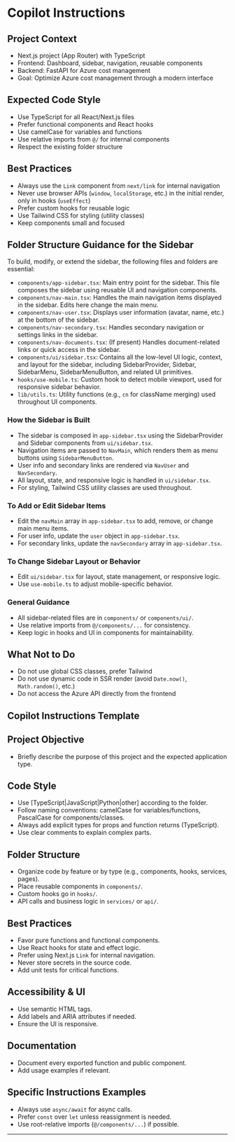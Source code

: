 # Copilot Instructions

## Project Context

- Next.js project (App Router) with TypeScript
- Frontend: Dashboard, sidebar, navigation, reusable components
- Backend: FastAPI for Azure cost management
- Goal: Optimize Azure cost management through a modern interface

## Expected Code Style

- Use TypeScript for all React/Next.js files
- Prefer functional components and React hooks
- Use camelCase for variables and functions
- Use relative imports from `@/` for internal components
- Respect the existing folder structure

## Best Practices

- Always use the `Link` component from `next/link` for internal navigation
- Never use browser APIs (`window`, `localStorage`, etc.) in the initial render, only in hooks (`useEffect`)
- Prefer custom hooks for reusable logic
- Use Tailwind CSS for styling (utility classes)
- Keep components small and focused

## Folder Structure Guidance for the Sidebar

To build, modify, or extend the sidebar, the following files and folders are essential:

- `components/app-sidebar.tsx`: Main entry point for the sidebar. This file composes the sidebar using reusable UI and navigation components.
- `components/nav-main.tsx`: Handles the main navigation items displayed in the sidebar. Edits here change the main menu.
- `components/nav-user.tsx`: Displays user information (avatar, name, etc.) at the bottom of the sidebar.
- `components/nav-secondary.tsx`: Handles secondary navigation or settings links in the sidebar.
- `components/nav-documents.tsx`: (If present) Handles document-related links or quick access in the sidebar.
- `components/ui/sidebar.tsx`: Contains all the low-level UI logic, context, and layout for the sidebar, including SidebarProvider, Sidebar, SidebarMenu, SidebarMenuButton, and related UI primitives.
- `hooks/use-mobile.ts`: Custom hook to detect mobile viewport, used for responsive sidebar behavior.
- `lib/utils.ts`: Utility functions (e.g., `cn` for className merging) used throughout UI components.

### How the Sidebar is Built

- The sidebar is composed in `app-sidebar.tsx` using the SidebarProvider and Sidebar components from `ui/sidebar.tsx`.
- Navigation items are passed to `NavMain`, which renders them as menu buttons using `SidebarMenuButton`.
- User info and secondary links are rendered via `NavUser` and `NavSecondary`.
- All layout, state, and responsive logic is handled in `ui/sidebar.tsx`.
- For styling, Tailwind CSS utility classes are used throughout.

### To Add or Edit Sidebar Items

- Edit the `navMain` array in `app-sidebar.tsx` to add, remove, or change main menu items.
- For user info, update the `user` object in `app-sidebar.tsx`.
- For secondary links, update the `navSecondary` array in `app-sidebar.tsx`.

### To Change Sidebar Layout or Behavior

- Edit `ui/sidebar.tsx` for layout, state management, or responsive logic.
- Use `use-mobile.ts` to adjust mobile-specific behavior.

### General Guidance

- All sidebar-related files are in `components/` or `components/ui/`.
- Use relative imports from `@/components/...` for consistency.
- Keep logic in hooks and UI in components for maintainability.

## What Not to Do

- Do not use global CSS classes, prefer Tailwind
- Do not use dynamic code in SSR render (avoid `Date.now()`, `Math.random()`, etc.)
- Do not access the Azure API directly from the frontend

## Copilot Instructions Template

## Project Objective

- Briefly describe the purpose of this project and the expected application type.

## Code Style

- Use [TypeScript|JavaScript|Python|other] according to the folder.
- Follow naming conventions: camelCase for variables/functions, PascalCase for components/classes.
- Always add explicit types for props and function returns (TypeScript).
- Use clear comments to explain complex parts.

## Folder Structure

- Organize code by feature or by type (e.g., components, hooks, services, pages).
- Place reusable components in `components/`.
- Custom hooks go in `hooks/`.
- API calls and business logic in `services/` or `api/`.

## Best Practices

- Favor pure functions and functional components.
- Use React hooks for state and effect logic.
- Prefer using Next.js `Link` for internal navigation.
- Never store secrets in the source code.
- Add unit tests for critical functions.

## Accessibility & UI

- Use semantic HTML tags.
- Add labels and ARIA attributes if needed.
- Ensure the UI is responsive.

## Documentation

- Document every exported function and public component.
- Add usage examples if relevant.

## Specific Instructions Examples

- Always use `async/await` for async calls.
- Prefer `const` over `let` unless reassignment is needed.
- Use root-relative imports (`@/components/...`) if possible.

---

